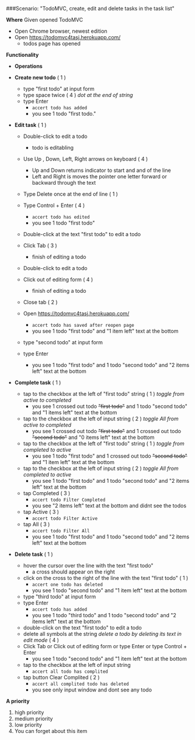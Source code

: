 ###Scenario: "TodoMVC, create, edit and delete tasks in the task list"

**Where** Given opened TodoMVC
* Open Chrome browser, newest edition
* Open https://todomvc4tasj.herokuapp.com/
  - todos page has opened
  
**Functionality**
* **Operations**

 * **Create new todo** ( 1 )
   * type "first todo" at input form
   * type space twice ( 4 ) *dot at the end of string*
   * type Enter
       + `accert todo has added`
     - you see 1 todo "first todo."
 * **Edit task** ( 1 )
   * Double-click to edit a todo
     - todo is editabling
   * Use Up , Down, Left, Right arrows on keyboard ( 4 )
     - Up and Down returns indicator to start and and of the line
     - Left and Right is moves the pointer one letter forward or backward through the text
   * Type Delete once at the end of line  ( 1 )
   * Type Control + Enter ( 4 )
       + `accert todo has edited`
     - you see 1 todo "first todo"
   * Double-click at the text "first todo" to edit a todo
   * Click Tab ( 3 )
     - finish of editing a todo
   * Double-click to edit a todo
   * Click out of editing form ( 4 )
     - finish of editing a todo

   * Close tab  ( 2 )
   * Open https://todomvc4tasj.herokuapp.com/
       + `accert todo has saved after reopen page` 
     - you see 1 todo "first todo" and "1 item left" text at the bottom
   * type "second todo" at input form
   * type Enter
     - you see 1 todo "first todo" and 1 todo "second todo" and "2 items left" text at the bottom
* **Complete task** ( 1 )
  * tap to the checkbox at the left of "first todo" string  ( 1 ) *toggle from active to completed*
    - you see 1 crossed out todo ~~"first todo"~~ and 1 todo "second todo" and "1 items left" text at the bottom
  * tap to the checkbox at the left of input string  ( 2 ) *toggle All from active to completed*
    - you see 1 crossed out todo ~~"first todo"~~ and 1 crossed out todo ~~"second todo"~~ and "0 items left" text at the bottom
  * tap to the checkbox at the left of "first todo" string  ( 1 ) *toggle from completed to active*
    - you see 1 todo "first todo" and 1 crossed out todo ~~"second todo"~~ and "1 item left" text at the bottom
  * tap to the checkbox at the left of input string  ( 2 ) *toggle All from completed to active*
    - you see 1 todo "first todo" and 1 todo "second todo" and "2 items left" text at the bottom
  * tap Completed  ( 3 )
       + `accert todo Filter Completed`
    - you see "2 items left" text at the bottom and didnt see the todos
  * tap Active ( 3 )
       + `accert todo Filter Active` 
  * tap All ( 3 )
       + `accert todo Filter All`
    - you see 1 todo "first todo" and 1 todo "second todo" and "2 items left" text at the bottom
* **Delete task** ( 1 )
  * hover the cursor over the line with the text "first todo"
    - a cross should appear on the right
  * click on the cross to the right of the line with the text "first todo" ( 1 )
       + `accert one todo has deleted` 
    - you see 1 todo "second todo" and "1 item left" text at the bottom
  * type "third todo" at input form
  * type Enter
       + `accert todo has added`
     - you see 1 todo "third todo" and 1 todo "second todo" and "2 items left" text at the bottom
  * double-click on the text "first todo" to edit a todo
  * delete all symbols at the string *delete a todo by deleting its text in edit mode* ( 4 )
  * Click Tab or Click out of editing form or type Enter or type Control + Enter 
    - you see 1 todo "second todo" and "1 item left" text at the bottom
  * tap to the checkbox at the left of input string
      + `accert all todo has complited`  
  * tap button Clear Complited ( 2 )
      + `accert all complited todo has deleted`
    - you see only input window and dont see any todo
  
**A priority**
  1. high priority
  2. medium priority
  3. low priority
  4. You can forget about this item

 
